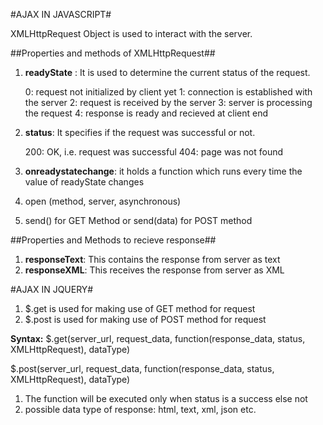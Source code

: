#AJAX IN JAVASCRIPT#

XMLHttpRequest Object is used to interact with the server.

##Properties and methods of XMLHttpRequest##
1. **readyState** : It is used to determine the current status of the request.

    0: request not initialized by client yet
    1: connection is established with the server
    2: request is received by the server
    3: server is processing the request
    4: response is ready and recieved at client end

2. **status**: It specifies if the request was successful or not.

    200: OK, i.e. request was successful
    404: page was not found

3. **onreadystatechange**: it holds a function which runs every time the value of readyState changes
4. open (method, server, asynchronous)
5. send() for GET Method or send(data) for POST method

##Properties and Methods to recieve response##

1. **responseText**: This contains the response from server as text
2. **responseXML**: This receives the response from server as XML

#AJAX IN JQUERY#
1. $.get is used for making use of GET method for request
2. $.post is used for making use of POST method for request

**Syntax:**
$.get(server_url, request_data, function(response_data, status, XMLHttpRequest), dataType)

$.post(server_url, request_data, function(response_data, status, XMLHttpRequest), dataType)

1. The function will be executed only when status is a success else not
2. possible data type of response: html, text, xml, json etc.